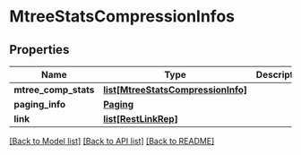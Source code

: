 # MtreeStatsCompressionInfos

## Properties
Name | Type | Description | Notes
------------ | ------------- | ------------- | -------------
**mtree_comp_stats** | [**list[MtreeStatsCompressionInfo]**](MtreeStatsCompressionInfo.md) |  | [optional] 
**paging_info** | [**Paging**](Paging.md) |  | [optional] 
**link** | [**list[RestLinkRep]**](RestLinkRep.md) |  | [optional] 

[[Back to Model list]](../README.md#documentation-for-models) [[Back to API list]](../README.md#documentation-for-api-endpoints) [[Back to README]](../README.md)


